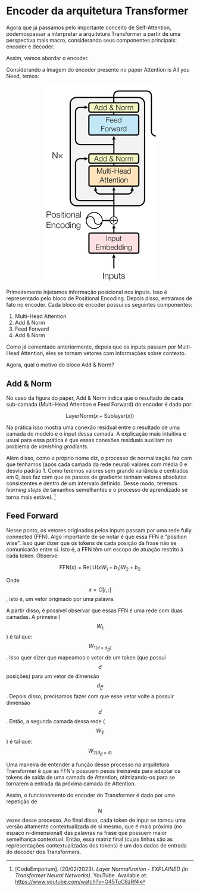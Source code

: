 # Encoder da arquitetura Transformer

Agora que já passamos pelo importante conceito de Self-Attention, podemospassar a interpretar a arquitetura Transformer a partir de uma perspectiva mais macro, considerando seus componentes principais: encoder e decoder.

Assim, vamos abordar o encoder.

Considerando a imagem do encoder presente no paper Attention is All you Need, temos:

<div align="center">
<img src="images/encoder1.png" alt="Alt text for the image" width="300"/>
</div>

Primeiramente injetamos informação posicional nos inputs. Isso é representado pelo bloco de Positional Encoding.
Depois disso, entramos de fato no encoder. Cada bloco de encoder possui os seguintes componentes:

1. Multi-Head Attention
2. Add & Norm
3. Feed Forward
4. Add & Norm

Como já comentado anteriormente, depois que os inputs passam por Multi-Head Attention, eles se tornam vetores com informações sobre contexto.

Agora, qual o motivo do bloco Add & Norm?

## Add & Norm

No caso da figura do paper, Add & Norm indica que o resultado de cada sub-camada (Multi-Head Attention e Feed Forward) do encoder é dado por:

$$
\text{LayerNorm}\left( x + \text{Sublayer}(x)\right)
$$

Na prática isso mostra uma conexão residual entre o resultado de uma camada do modelo e o input dessa camada. A explicação mais intuitiva e usual para essa prática é que essas conexões residuais auxiliam no problema de _vanishing gradients_.

Além disso, como o próprio nome diz, o processo de normalização faz com que tenhamos (após cada camada da rede neural) valores com média 0 e desvio padrão 1. Como teremos valores sem grande variância e centrados em 0, isso faz com que os passos de gradiente tenham valores absolutos consistentes e dentro de um intervalo definido. Desse modo, teremos _learning steps_ de tamanhos semelhantes e o processo de aprendizado se torna mais estável. [^1]

## Feed Forward
Nesse ponto, os vetores originados pelos inputs passam por uma rede fully connected (FFN). Algo importante de se notar é que essa FFN é "position wise". Isso quer dizer que os tokens de cada posição da frase não se comunicarão entre si. Isto é, a FFN têm um escopo de atuação restrito à cada token. Observe:

$$
\text{FFN}(x) = \text{ReLU}(xW_1 + b_1)W_2 + b_2
$$

Onde $$x = C[i, :]$$, isto é, um vetor originado por uma palavra.

A partir disso, é possível observar que essas FFN é uma rede com duas camadas. A primeira ($$W_1$$) é tal que:
$$W_{1(d \times d_{ff})}$$. Isso quer dizer que mapeamos o vetor de um token (que possui $$d$$ posições) para um vetor de dimensão $$d_{ff}$$. Depois disso, precisamos fazer com que esse vetor volte a possuir dimensão $$d$$. Então, a segunda camada dessa rede ($$W_2$$) é tal que: $$W_{2(d_{ff} \times d)}$$

Uma maneira de entender a função desse processo na arquitetura Transformer é que as FFN's possuem pesos treináveis para adaptar os tokens de saída de uma camada de Attention, otimizando-os para se tornarem a entrada da próxima camada de Attention.


Assim, o funcionamento do encoder do Transformer é dado por uma repetição de $$\text{N}$$ vezes desse processo. Ao final disso, cada token de input se tornou uma versão altamente contextualizada de si mesmo, que é mais próxima (no espaço n-dimensional) das palavras na frase que possuem maior semelhança contextual. Então, essa matriz final (cujas linhas são as representações contextualizadas dos tokens) é um dos dados de entrada do decoder dos Transformers. 

[^1]: [CodeEmporium]. (20/02/2023). *Layer Normalization - EXPLAINED (in Transformer Neural Networks)*. YouTube. Available at: https://www.youtube.com/watch?v=G45TuC6zRf4
